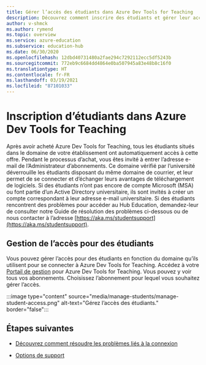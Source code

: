 ```yaml
---
title: Gérer l’accès des étudiants dans Azure Dev Tools for Teaching
description: Découvrez comment inscrire des étudiants et gérer leur accès à Azure Dev Tools for Teaching.
author: v-shmck
ms.author: rymend
ms.topic: overview
ms.service: azure-education
ms.subservice: education-hub
ms.date: 06/30/2020
ms.openlocfilehash: 12dbd40731480a2fae294c7292112ecc5df5243b
ms.sourcegitcommit: 772eb9c6684dd4864e0ba507945a83e48b8c16f0
ms.translationtype: HT
ms.contentlocale: fr-FR
ms.lasthandoff: 03/19/2021
ms.locfileid: "87101033"
---
```

# <a name="enrolling-students-in-azure-dev-tools-for-teaching"></a>Inscription d’étudiants dans Azure Dev Tools for Teaching
Après avoir acheté Azure Dev Tools for Teaching, tous les étudiants situés dans le domaine de votre établissement ont automatiquement accès à cette offre. Pendant le processus d’achat, vous êtes invité à entrer l’adresse e-mail de l’Administrateur d’abonnements. Ce domaine vérifié par l’université déverrouille les étudiants disposant du même domaine de courrier, et leur permet de se connecter et d’échanger leurs avantages de téléchargement de logiciels. Si des étudiants n’ont pas encore de compte Microsoft (MSA) ou font partie d’un Active Directory universitaire, ils sont invités à créer un compte correspondant à leur adresse e-mail universitaire. Si des étudiants rencontrent des problèmes pour accéder au Hub Education, demandez-leur de consulter notre Guide de résolution des problèmes ci-dessous ou de nous contacter à l’adresse [https://aka.ms/studentsupport](https://aka.ms/studentsupport).

## <a name="managing-access-for-students"></a>Gestion de l’accès pour des étudiants
Vous pouvez gérer l’accès pour des étudiants en fonction du domaine qu’ils utilisent pour se connecter à Azure Dev Tools for Teaching. Accédez à votre [Portail de gestion](https://azureforeducation.microsoft.com/en-us/account/Subscriptions) pour Azure Dev Tools for Teaching. Vous pouvez y voir tous vos abonnements. Choisissez l’abonnement pour lequel vous souhaitez gérer l’accès.

:::image type="content" source="media/manage-students/manage-student-access.png" alt-text="Gérez l’accès des étudiants." border="false":::

## <a name="next-steps"></a>Étapes suivantes   
- [Découvrez comment résoudre les problèmes liés à la connexion](troubleshoot-login.md)

- [Options de support](program-support.md)
